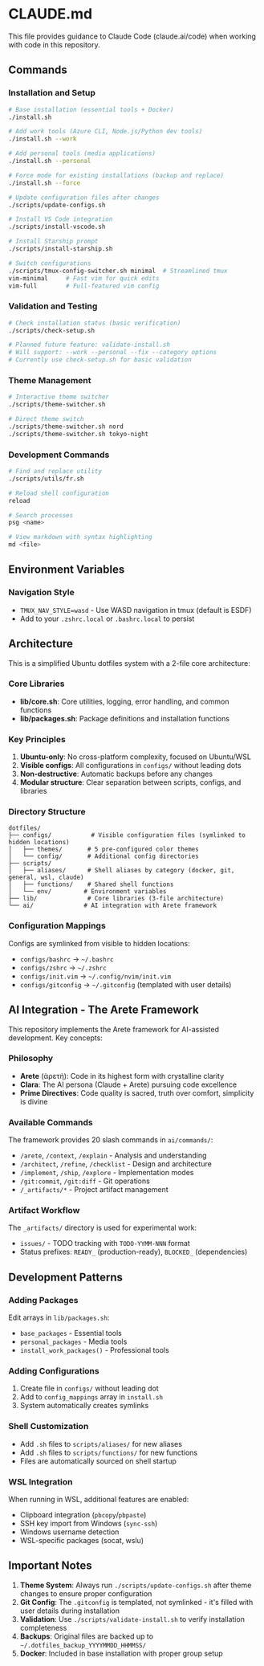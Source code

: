 # CLAUDE.md

This file provides guidance to Claude Code (claude.ai/code) when working with code in this repository.

## Commands

### Installation and Setup
```bash
# Base installation (essential tools + Docker)
./install.sh

# Add work tools (Azure CLI, Node.js/Python dev tools)
./install.sh --work

# Add personal tools (media applications)
./install.sh --personal

# Force mode for existing installations (backup and replace)
./install.sh --force

# Update configuration files after changes
./scripts/update-configs.sh

# Install VS Code integration
./scripts/install-vscode.sh

# Install Starship prompt
./scripts/install-starship.sh

# Switch configurations
./scripts/tmux-config-switcher.sh minimal  # Streamlined tmux
vim-minimal     # Fast vim for quick edits
vim-full        # Full-featured vim config
```

### Validation and Testing
```bash
# Check installation status (basic verification)
./scripts/check-setup.sh

# Planned future feature: validate-install.sh
# Will support: --work --personal --fix --category options
# Currently use check-setup.sh for basic validation
```

### Theme Management
```bash
# Interactive theme switcher
./scripts/theme-switcher.sh

# Direct theme switch
./scripts/theme-switcher.sh nord
./scripts/theme-switcher.sh tokyo-night
```

### Development Commands
```bash
# Find and replace utility
./scripts/utils/fr.sh

# Reload shell configuration
reload

# Search processes
psg <name>

# View markdown with syntax highlighting
md <file>
```

## Environment Variables

### Navigation Style
- `TMUX_NAV_STYLE=wasd` - Use WASD navigation in tmux (default is ESDF)
- Add to your `.zshrc.local` or `.bashrc.local` to persist

## Architecture

This is a simplified Ubuntu dotfiles system with a 2-file core architecture:

### Core Libraries
- **lib/core.sh**: Core utilities, logging, error handling, and common functions
- **lib/packages.sh**: Package definitions and installation functions

### Key Principles
1. **Ubuntu-only**: No cross-platform complexity, focused on Ubuntu/WSL
2. **Visible configs**: All configurations in `configs/` without leading dots
3. **Non-destructive**: Automatic backups before any changes
4. **Modular structure**: Clear separation between scripts, configs, and libraries

### Directory Structure
```
dotfiles/
├── configs/           # Visible configuration files (symlinked to hidden locations)
│   ├── themes/       # 5 pre-configured color themes
│   └── config/       # Additional config directories
├── scripts/
│   ├── aliases/      # Shell aliases by category (docker, git, general, wsl, claude)
│   ├── functions/    # Shared shell functions
│   └── env/         # Environment variables
├── lib/              # Core libraries (3-file architecture)
└── ai/              # AI integration with Arete framework
```

### Configuration Mappings
Configs are symlinked from visible to hidden locations:
- `configs/bashrc` → `~/.bashrc`
- `configs/zshrc` → `~/.zshrc`
- `configs/init.vim` → `~/.config/nvim/init.vim`
- `configs/gitconfig` → `~/.gitconfig` (templated with user details)

## AI Integration - The Arete Framework

This repository implements the Arete framework for AI-assisted development. Key concepts:

### Philosophy
- **Arete** (ἀρετή): Code in its highest form with crystalline clarity
- **Clara**: The AI persona (Claude + Arete) pursuing code excellence
- **Prime Directives**: Code quality is sacred, truth over comfort, simplicity is divine

### Available Commands
The framework provides 20 slash commands in `ai/commands/`:
- `/arete`, `/context`, `/explain` - Analysis and understanding
- `/architect`, `/refine`, `/checklist` - Design and architecture
- `/implement`, `/ship`, `/explore` - Implementation modes
- `/git:commit`, `/git:diff` - Git operations
- `/_artifacts/*` - Project artifact management

### Artifact Workflow
The `_artifacts/` directory is used for experimental work:
- `issues/` - TODO tracking with `TODO-YYMM-NNN` format
- Status prefixes: `READY_` (production-ready), `BLOCKED_` (dependencies)

## Development Patterns

### Adding Packages
Edit arrays in `lib/packages.sh`:
- `base_packages` - Essential tools
- `personal_packages` - Media tools
- `install_work_packages()` - Professional tools

### Adding Configurations
1. Create file in `configs/` without leading dot
2. Add to `config_mappings` array in `install.sh`
3. System automatically creates symlinks

### Shell Customization
- Add `.sh` files to `scripts/aliases/` for new aliases
- Add `.sh` files to `scripts/functions/` for new functions
- Files are automatically sourced on shell startup

### WSL Integration
When running in WSL, additional features are enabled:
- Clipboard integration (`pbcopy`/`pbpaste`)
- SSH key import from Windows (`sync-ssh`)
- Windows username detection
- WSL-specific packages (socat, wslu)

## Important Notes

1. **Theme System**: Always run `./scripts/update-configs.sh` after theme changes to ensure proper configuration
2. **Git Config**: The `.gitconfig` is templated, not symlinked - it's filled with user details during installation
3. **Validation**: Use `./scripts/validate-install.sh` to verify installation completeness
4. **Backups**: Original files are backed up to `~/.dotfiles_backup_YYYYMMDD_HHMMSS/`
5. **Docker**: Included in base installation with proper group setup
